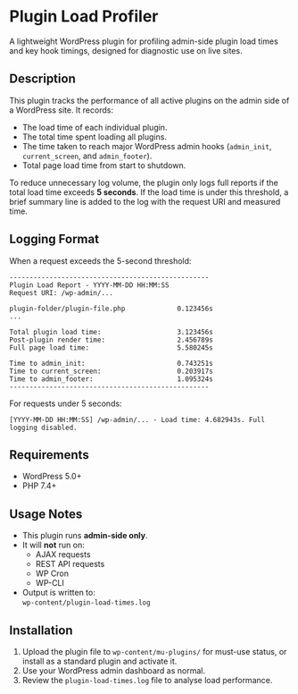 # Plugin Load Profiler

A lightweight WordPress plugin for profiling admin-side plugin load times and key hook timings, designed for diagnostic use on live sites.

## Description

This plugin tracks the performance of all active plugins on the admin side of a WordPress site. It records:

- The load time of each individual plugin.
- The total time spent loading all plugins.
- The time taken to reach major WordPress admin hooks (`admin_init`, `current_screen`, and `admin_footer`).
- Total page load time from start to shutdown.

To reduce unnecessary log volume, the plugin only logs full reports if the total load time exceeds **5 seconds**. If the load time is under this threshold, a brief summary line is added to the log with the request URI and measured time.

## Logging Format

When a request exceeds the 5-second threshold:

```
--------------------------------------------------
Plugin Load Report - YYYY-MM-DD HH:MM:SS
Request URI: /wp-admin/...

plugin-folder/plugin-file.php             0.123456s
...

Total plugin load time:                   3.123456s
Post-plugin render time:                  2.456789s
Full page load time:                      5.580245s

Time to admin_init:                       0.743251s
Time to current_screen:                   0.203917s
Time to admin_footer:                     1.095324s
--------------------------------------------------
```

For requests under 5 seconds:

```
[YYYY-MM-DD HH:MM:SS] /wp-admin/... - Load time: 4.682943s. Full logging disabled.
```

## Requirements

- WordPress 5.0+
- PHP 7.4+

## Usage Notes

- This plugin runs **admin-side only**.
- It will **not** run on:
  - AJAX requests
  - REST API requests
  - WP Cron
  - WP-CLI
- Output is written to:  
  `wp-content/plugin-load-times.log`

## Installation

1. Upload the plugin file to `wp-content/mu-plugins/` for must-use status, or install as a standard plugin and activate it.
2. Use your WordPress admin dashboard as normal.
3. Review the `plugin-load-times.log` file to analyse load performance.
